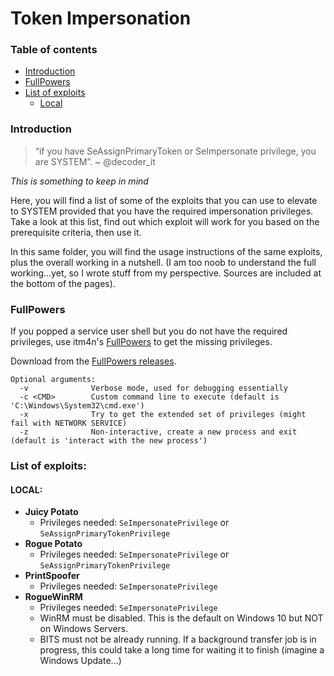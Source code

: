 # Token Impersonation

### Table of contents
- [Introduction](#introduction)
- [FullPowers](#fullpowers)
- [List of exploits](#list-of-exploits)
  - [Local](#local)

### Introduction
> “if you have SeAssignPrimaryToken or SeImpersonate privilege, you are SYSTEM”.
~ @decoder_it

*This is something to keep in mind*

Here, you will find a list of some of the exploits that you can use to elevate to SYSTEM provided that you have the required impersonation privileges. Take a look at this list, find out which exploit will work for you based on the prerequisite criteria, then use it.

In this same folder, you will find the usage instructions of the same exploits, plus the overall working in a nutshell. (I am too noob to understand the full working...yet, so I wrote stuff from my perspective. Sources are included at the bottom of the pages).

### FullPowers
If you popped a service user shell but you do not have the required privileges, use itm4n's [FullPowers](https://github.com/itm4n/FullPowers) to get the missing privileges.

Download from the [FullPowers releases](https://github.com/itm4n/FullPowers/releases).
```
Optional arguments:
  -v              Verbose mode, used for debugging essentially
  -c <CMD>        Custom command line to execute (default is 'C:\Windows\System32\cmd.exe')
  -x              Try to get the extended set of privileges (might fail with NETWORK SERVICE)
  -z              Non-interactive, create a new process and exit (default is 'interact with the new process')
```

### List of exploits:
#### LOCAL:
- **Juicy Potato**
  - Privileges needed: `SeImpersonatePrivilege` or `SeAssignPrimaryTokenPrivilege`
- **Rogue Potato**
  - Privileges needed: `SeImpersonatePrivilege` or `SeAssignPrimaryTokenPrivilege`
- **PrintSpoofer**
  - Privileges needed: `SeImpersonatePrivilege`
- **RogueWinRM**
  - Privileges needed: `SeImpersonatePrivilege`
  - WinRM must be disabled. This is the default on Windows 10 but NOT on Windows Servers.
  - BITS must not be already running. If a background transfer job is in progress, this could take a long time for waiting it to finish (imagine a Windows Update…)
  
